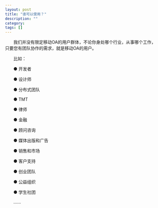 ```yaml
---
layout: post
title: "谁可以使用？"
description: ""
category: 
tags: []
---
```

&#160; &#160; &#160; &#160;我们并没有限定移动OA的用户群体，不论你身处哪个行业，从事哪个工作，只要您有团队协作的需求，就是移动OA的用户。

&#160; &#160; &#160; &#160;比如：

&#160; &#160; &#160; &#160;● 开发者

&#160; &#160; &#160; &#160;● 设计师

&#160; &#160; &#160; &#160;● 分布式团队

&#160; &#160; &#160; &#160;● TMT

&#160; &#160; &#160; &#160;● 律师

&#160; &#160; &#160; &#160;● 金融

&#160; &#160; &#160; &#160;● 顾问咨询

&#160; &#160; &#160; &#160;● 媒体出版和广告

&#160; &#160; &#160; &#160;● 销售和市场

&#160; &#160; &#160; &#160;● 客户支持

&#160; &#160; &#160; &#160;● 创业团队

&#160; &#160; &#160; &#160;● 公益组织

&#160; &#160; &#160; &#160;● 学生社团

&#160; &#160; &#160; &#160;……
